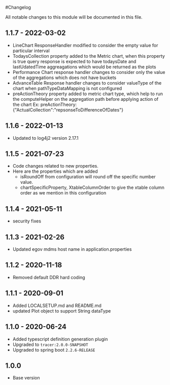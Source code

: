 #Changelog

All notable changes to this module will be documented in this file.



## 1.1.7 - 2022-03-02
- LineChart ResponseHandler modified to consider the empty value for particular interval 
- TodaysCollection property added to the Metric chart, when this property is true query response is expected to have todaysDate and lastUdatedTime aggreagations which would be returned as the plots
- Performance Chart response handler changes to consider only the value of the aggregations which does not have buckets
- AdvanceTable Response handler changes to consider valueType of the chart when pathTypeDataMapping is not configured
- preActionTheory property added to metric chart type, which help to run the computeHelper on the aggregation path before applying action of the chart
	Ex: preActionTheory:{"ActualCollection":"repsonseToDifferenceOfDates"}




## 1.1.6 - 2022-01-13
- Updated to log4j2 version 2.17.1


## 1.1.5 - 2021-07-23
- Code changes related to new properties.
- Here are the properties which are added 
  - isRoundOff from configuration will round off the specific number value.
  - chartSpecificProperty, XtableColumnOrder to give the xtable column order as we mention in this configuration

## 1.1.4 - 2021-05-11
- security fixes

## 1.1.3 - 2021-02-26
- Updated egov mdms host name in application.properties

## 1.1.2 - 2020-11-18
- Removed default DDR hard coding 


## 1.1.1 - 2020-09-01

- Added LOCALSETUP.md and README.md
- updated Plot object to support String dataType

## 1.1.0 - 2020-06-24

- Added typescript definition generation plugin
- Upgraded to `tracer:2.0.0-SNAPSHOT`
- Upgraded to spring boot `2.2.6-RELEASE`

## 1.0.0

- Base version
